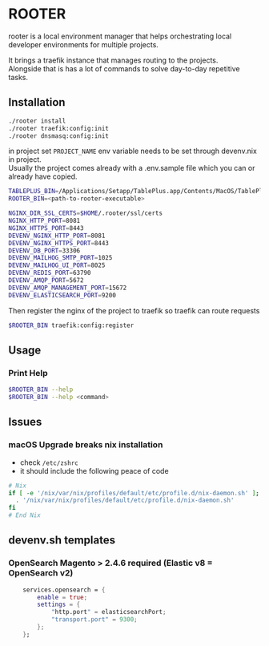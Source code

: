 # ROOTER

rooter is a local environment manager that helps orchestrating local developer environments for multiple projects.  

It brings a traefik instance that manages routing to the projects.  
Alongside that is has a lot of commands to solve day-to-day repetitive tasks.  

## Installation

```bash
./rooter install
./rooter traefik:config:init
./rooter dnsmasq:config:init
```

in project set ``PROJECT_NAME`` env variable needs to be set through devenv.nix in project.  
Usually the project comes already with a .env.sample file which you can or already have copied.  

```bash
TABLEPLUS_BIN=/Applications/Setapp/TablePlus.app/Contents/MacOS/TablePlus # if it is not in /Applications
ROOTER_BIN=<path-to-rooter-executable>

NGINX_DIR_SSL_CERTS=$HOME/.rooter/ssl/certs
NGINX_HTTP_PORT=8081
NGINX_HTTPS_PORT=8443
DEVENV_NGINX_HTTP_PORT=8081
DEVENV_NGINX_HTTPS_PORT=8443
DEVENV_DB_PORT=33306
DEVENV_MAILHOG_SMTP_PORT=1025
DEVENV_MAILHOG_UI_PORT=8025
DEVENV_REDIS_PORT=63790
DEVENV_AMQP_PORT=5672
DEVENV_AMQP_MANAGEMENT_PORT=15672
DEVENV_ELASTICSEARCH_PORT=9200
```

Then register the nginx of the project to traefik so traefik can route requests

```bash
$ROOTER_BIN traefik:config:register
```

## Usage

### Print Help
```bash
$ROOTER_BIN --help
$ROOTER_BIN --help <command>
```

## Issues

### macOS Upgrade breaks nix installation

- check `/etc/zshrc` 
- it should include the following peace of code

```sh
# Nix
if [ -e '/nix/var/nix/profiles/default/etc/profile.d/nix-daemon.sh' ]; then
  . '/nix/var/nix/profiles/default/etc/profile.d/nix-daemon.sh'
fi
# End Nix
```

## devenv.sh templates

### OpenSearch Magento > 2.4.6 required (Elastic v8 = OpenSearch v2)

```nix
    services.opensearch = {
        enable = true;
        settings = {
            "http.port" = elasticsearchPort;
            "transport.port" = 9300;
        };
    };
```
